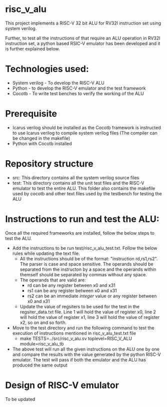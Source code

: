 # risc_v_alu
This project implements a RISC-V 32 bit ALU for RV32I instruction set using system verilog. 

Further, to test all the instructions of that require an ALU operation in RV32I instruction set, a python based RSIC-V emulator has been developed and it is further explained below.

# Technologies used:
- System verilog - To develop the RISC-V ALU
- Python - to develop the RISC-V emulator and the test framework
- Cocotb - To write test benches to verify the working of the ALU

# Prerequisite 
- Icarus verilog should be installed as the Cocotb framework is instructed to use  Icarus verilog to compile system verilog files (The compiler can be changed in the makefile)
- Python with Cocotb installed


# Repository structure
- src: This directory contains all the system verilog source files
- test: This directory contains all the unit test files and the RISC-V emulator to test the entire ALU. This folder also contains the makefile used by cocotb and other text files used by the testbench for testing the ALU

# Instructions to run and test the ALU:
Once all the required frameworks are installed, follow the below steps to test the ALU.

- Add the instructions to be run test/risc_v_alu_test.txt. Follow the below rules while updating the text file.
  - All the instructions should be of the format: "instruction rd,rs1,rs2". The parser is case and space sensitive. The operands should be separated from the instructon by a space and the operands within themself should be separated by commas without any space.
  - The operands that are valid are:
    - rd can be any register between x0 and x31
    - rs1 can be any register between x0 and x31
    - rs2 can be an immediate *integer* value or any register between x0 and x31
  - Update the value of regsiters to be used for the test in the regsiter_data.txt file. Line 1 will hold the value of register x0, line 2 will hold the value of register x1, line 3 will hold the value of register x2, so on and so forth.
- Move to the test directory and run the following command to test the execution of instructions mentioned in risc_v_alu_test.txt file
  - make TESTS=../src/risc_v_alu.sv toplevel=RISC_V_ALU module=risc_v_alu_tb
- The above test will run all the given instructions on the ALU one by one and compare the results with the value generated by the python RISC-V emulator. The test will pass if both the emulator and the ALU has produced the same output


# Design of RISC-V emulator
To be updated






